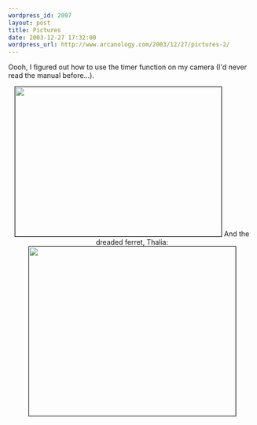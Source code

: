 ```yaml
--- 
wordpress_id: 2097
layout: post
title: Pictures
date: 2003-12-27 17:32:00
wordpress_url: http://www.arcanology.com/2003/12/27/pictures-2/
---
```

Oooh, I figured out how to use the timer function on my camera (I&apos;d never read the manual before...). <center>
                                                                                                                                                                                                                                                                                                                                                        <img src="http://www.arcanology.com/images/self-auto.jpg" border="1" width="420" height="304" /> And the dreaded ferret, Thalia: <img src="http://www.arcanology.com/images/thalia-2.jpg" border="1" width="421" height="344" />
                                                                                                                                                                                                                                                                                                                                                      </center>